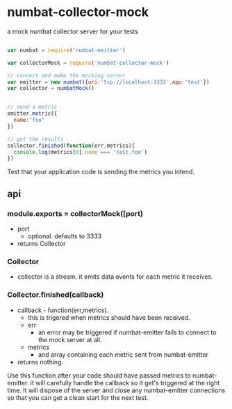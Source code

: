 # numbat-collector-mock
a mock numbat collector server for your tests

```js

var numbat = require('numbat-emitter')

var collectorMock = require('numbat-collector-mock')

// connect and make the mocking server
var emitter = new numbat({uri:'tcp://localhost:3333',app:'test'})
var collector = numbatMock()


// send a metric
emitter.metric({
  name:"foo"
})

// get the results
collector.finished(function(err,metrics){
  console.log(metrics[0].name === 'test.foo')
})


```


Test that your application code is sending the metrics you intend.


## api

### module.exports = collectorMock([port)
  - port
    - optional. defaults to 3333
  - returns Collector

### Collector 
  - collector is a stream. it emits data events for each metric it receives.

### Collector.finished(callback)
 - callback - function(err,metrics).
   - this is trigered when metrics should have been received.
   - err
      - an error may be triggered if numbat-emitter fails to connect to the mock server at all.
   - metrics
      - and array containing each metric sent from numbat-emitter
 - returns nothing.
 
Use this function after your code should have passed metrics to numbat-emitter. it will carefully handle the callback so it get's triggered at the right time.
It will dispose of the server and close any numbat-emitter connections so that you can get a clean start for the next test.
